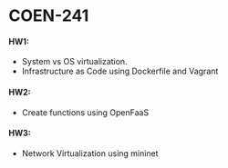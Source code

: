 # COEN-241

#### HW1:
- System vs OS virtualization.
- Infrastructure as Code using Dockerfile and Vagrant

#### HW2:
- Create functions using OpenFaaS

#### HW3:
- Network Virtualization using mininet
